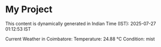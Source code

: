 # My Project

This content is dynamically generated in Indian Time (IST): 2025-07-27 01:12:53 IST


Current Weather in Coimbatore:
Temperature: 24.88 °C
Condition: mist
